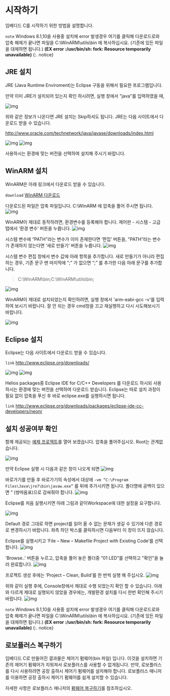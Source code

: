 # 시작하기

임베디드 C를 시작하기 위한 방법을 설명합니다.

`note` Windows 8.1,10을 사용중 설치에 error 발생경우 여기를 클릭해 다운로드로와 압축 해제가 끝나면 파일을 C:\WinARM\utils\bin 에 복사하십시요. (기존에 있든 파일을 대체하면 됩니다.) **(EX error :/usr/bin/sh: fork: Resource temporarily unavailable)** {:. notice}

## JRE 설치

JRE (Java Runtime Enviroment)는 Eclipse 구동을 위해서 필요한 프로그램입니다.

만약 이미 JRE가 설치되어 있는지 확인 하시려면, 실행 창에서 "java"를 입력하였을 때,

![img](/assets/images/sw/sdk/embedded_050.png)

위와 같은 정보가 나온다면 JRE 설치는 Skip하셔도 됩니다.
JRE는 다음 사이트에서 다운로드 받을 수 있습니다.

<http://www.oracle.com/technetwork/java/javase/downloads/index.html>

![img](/assets/images/sw/sdk/embedded_051.png)
![img](/assets/images/sw/sdk/embedded_052.png)

사용하시는 환경에 맞는 버전을 선택하여 설치해 주시기 바랍니다.

## WinARM 설치

WinARM은 아래 링크에서 다운로드 받을 수 있습니다.

`download` [WinARM 다운로드](http://support.robotis.com/en/software/embeded_c/WinARM_20080331_testing.zip)

다운로드된 파일은 압축 파일입니다. C:\WinARM 에 압축을 풀어 주시면 됩니다.
![img](/assets/images/sw/sdk/embedded_053_kor.png)

WinARM이 제대로 동작하려면, 환경변수를 등록해야 합니다.
제어판 - 시스템 - 고급 탭에서 ‘환경 변수’ 버튼을 누릅니다.
![img](/assets/images/sw/sdk/embedded_054_kor.png)

시스템 변수에 “PATH"라는 변수가 이미 존재한다면 ‘편집’ 버튼을,
"PATH“라는 변수가 존재하지 않는다면 ‘새로 만들기’ 버튼을 누릅니다.
![img](/assets/images/sw/sdk/embedded_055_kor.png)

시스템 변수 편집 창에서 변수 값에 아래 항목을 추가합니다.
새로 만들기가 아니라 편집하는 경우, 기존 문구 맨 마지막에 “;” 가 없으면 “;” 를 추가한 다음 아래 문구를 추가합니다.

> C:\WinARM\bin;C:\WinARM\utils\bin;

![img](/assets/images/sw/sdk/embedded_056_kor.png)

WinARM이 제대로 설치되었는지 확인하려면, 실행 창에서 'arm-eabi-gcc -v'를 입력하여 보시기 바랍니다.
잘 안 되는 경우 cmd창을 끄고 재실행하고 다시 시도해보시기 바랍니다.

![img](/assets/images/sw/sdk/embedded_057.png)

## Eclipse 설치

Eclipse는 다음 사이트에서 다운로드 받을 수 있습니다.

`link` http://www.eclipse.org/downloads/

![img](/assets/images/sw/sdk/embedded_058.png)
![img](/assets/images/sw/sdk/embedded_059.png)

Helios packages중 Eclipse IDE for C/C++ Developers 를 다운로드 하시되 사용하시는 환경에 맞는 버전을 선택하여 다운로드 받습니다.
Eclipse는 따로 설치 과정이 필요 없이 압축을 푸신 후 바로 eclipse.exe를 실행하시면 됩니다.

`link` http://www.eclipse.org/downloads/packages/eclipse-ide-cc-developers/neonr

## 설치 성공여부 확인

함께 제공되는 [예제 프로젝트]를 열어 보겠습니다.
압축을 풀어주십시오. Root는 관계없습니다.

![img](/assets/images/sw/sdk/embedded_060.png)

만약 Eclipse 실행 시 다음과 같은 창이 나오게 되면
![img](/assets/images/sw/sdk/eclipse_1.jpg)

바로가기를 만들 후 바로가기의 속성에서 대상에 ```-vm “C:\Program Files\Java\jre7\bin\javaw.exe”``` 를 뒤에 추가시키면 됩니다.
폴더명에 공백이 있으면 “ (쌍따옴표)으로 감싸줘야 합니다.
![img](/assets/images/sw/sdk/eclipse_2.jpg)

Eclipse를 처음 실행시키면 아래 그림과 같이Workspace에 대한 설정을 요구합니다.

![img](/assets/images/sw/sdk/embedded_061.gif)

Default 경로 그대로 하면 project를 읽어 올 수 없는 문제가 생길 수 있기에 다른 경로로 변경하시기 바랍니다.
좌측 하단 박스를 클릭하시면 다음부터 이 창이 뜨지 않습니다.

Eclipse를 실행시키고 ‘File – New – Makefile Project with Existing Code’를 선택합니다.
![img](/assets/images/sw/sdk/embedded_062.png)

'Browse..' 버튼을 누르고, 압축을 풀어 놓은 폴더중 “01 LED”를 선택하고 "확인"을 눌러 완료합니다.
![img](/assets/images/sw/sdk/embedded_063.png)

프로젝트 생성 후에는 ‘Project – Clean, Build’를 한 번씩 실행 해 주십시오.
![img](/assets/images/sw/sdk/embedded_064.png)

위와 같이 실행 후에, Console창에서 제대로 수행 되었는지 확인 할 수 있습니다.
아래와 다르게 제대로 실행되지 않았을 경우에는, 개발환경 설치를 다시 한번 확인해 주시기 바랍니다.
![img](/assets/images/sw/sdk/embedded_065.png)

[예제 프로젝트]: http://support.robotis.com/ko/baggage_files/embeded_c/embeddec_c(cm530_v1_02).zip

`note` Windows 8.1,10을 사용중 설치에 error 발생경우 여기를 클릭해 다운로드로와 압축 해제가 끝나면 파일을 C:\WinARM\utils\bin 에 복사하십시요. (기존에 있든 파일을 대체하면 됩니다.) **(EX error :/usr/bin/sh: fork: Resource temporarily unavailable)** {:. notice}

## 로보플러스 복구하기

임베디드 C로 만들어진 결과물은 제어기 펌웨어(bin 파일) 입니다. 이것을 설치하면 기존의 제어기 펌웨어가 지워져서 로보플러스를 사용할 수 없게됩니다. 만약, 로보플러스를 다시 사용하려면 공장 출하시 제어기 펌웨어를 설치해야 합니다. 로보플러스 매니저를 이용하면 공장 출하시 제어기 펌웨어를 쉽게 설치할 수 있습니다.

자세한 사항은 로보플러스 매니저의 [펌웨어 복구하기]를 참조하십시오.

[펌웨어 복구하기]: ??
